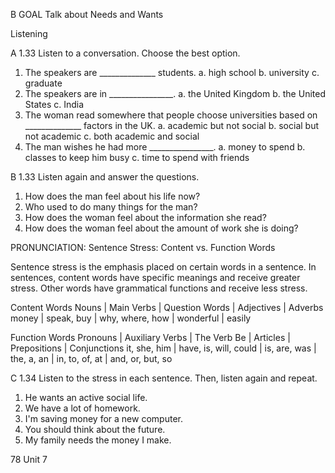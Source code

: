 B GOAL Talk about Needs and Wants

Listening

A 1.33 Listen to a conversation. Choose the best option.
1. The speakers are ______________ students.
   a. high school       b. university       c. graduate
2. The speakers are in ________________.
   a. the United Kingdom    b. the United States    c. India
3. The woman read somewhere that people choose universities based on ______________ factors in the UK.
   a. academic but not social    b. social but not academic
   c. both academic and social
4. The man wishes he had more ________________.
   a. money to spend    b. classes to keep him busy
   c. time to spend with friends

B 1.33 Listen again and answer the questions.
1. How does the man feel about his life now?
2. Who used to do many things for the man?
3. How does the woman feel about the information she read?
4. How does the woman feel about the amount of work she is doing?

PRONUNCIATION: Sentence Stress: Content vs. Function Words

Sentence stress is the emphasis placed on certain words in a sentence. In sentences, content words have specific meanings and receive greater stress. Other words have grammatical functions and receive less stress.

Content Words
Nouns | Main Verbs | Question Words | Adjectives | Adverbs
money | speak, buy | why, where, how | wonderful | easily

Function Words
Pronouns | Auxiliary Verbs | The Verb Be | Articles | Prepositions | Conjunctions
it, she, him | have, is, will, could | is, are, was | the, a, an | in, to, of, at | and, or, but, so

C 1.34 Listen to the stress in each sentence. Then, listen again and repeat.
1. He wants an active social life.
2. We have a lot of homework.
3. I'm saving money for a new computer.
4. You should think about the future.
5. My family needs the money I make.

78 Unit 7